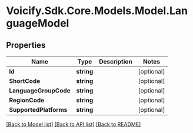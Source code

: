 # Voicify.Sdk.Core.Models.Model.LanguageModel
## Properties

Name | Type | Description | Notes
------------ | ------------- | ------------- | -------------
**Id** | **string** |  | [optional] 
**ShortCode** | **string** |  | [optional] 
**LanguageGroupCode** | **string** |  | [optional] 
**RegionCode** | **string** |  | [optional] 
**SupportedPlatforms** | **string** |  | [optional] 

[[Back to Model list]](../README.md#documentation-for-models) [[Back to API list]](../README.md#documentation-for-api-endpoints) [[Back to README]](../README.md)

